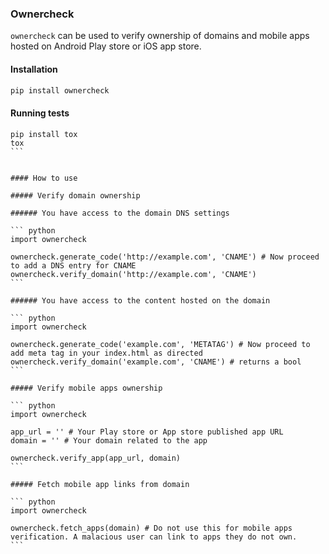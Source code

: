 ### Ownercheck

`ownercheck` can be used to verify ownership of domains and mobile apps hosted on Android Play store or iOS app store.

#### Installation

``` bash
pip install ownercheck
````

#### Running tests

````
pip install tox 
tox
```


#### How to use

##### Verify domain ownership

###### You have access to the domain DNS settings

``` python
import ownercheck

ownercheck.generate_code('http://example.com', 'CNAME') # Now proceed to add a DNS entry for CNAME
ownercheck.verify_domain('http://example.com', 'CNAME')
```

###### You have access to the content hosted on the domain

``` python
import ownercheck

ownercheck.generate_code('example.com', 'METATAG') # Now proceed to add meta tag in your index.html as directed
ownercheck.verify_domain('example.com', 'CNAME') # returns a bool
```

##### Verify mobile apps ownership

``` python
import ownercheck

app_url = '' # Your Play store or App store published app URL    
domain = '' # Your domain related to the app    

ownercheck.verify_app(app_url, domain)
```

##### Fetch mobile app links from domain

``` python
import ownercheck

ownercheck.fetch_apps(domain) # Do not use this for mobile apps verification. A malacious user can link to apps they do not own.
```


